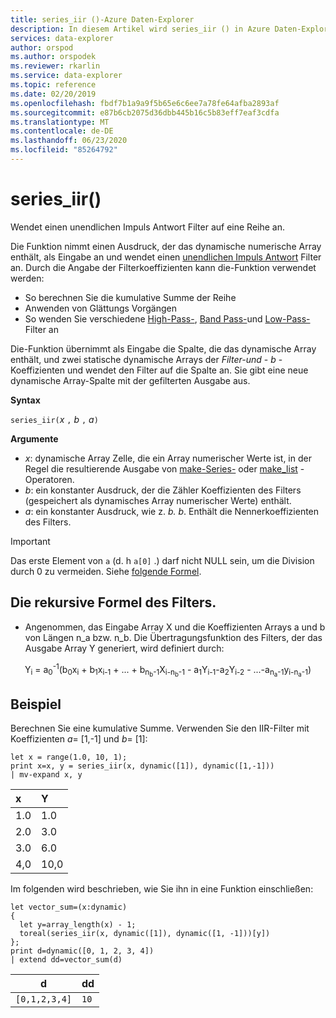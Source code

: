 ```yaml
---
title: series_iir ()-Azure Daten-Explorer
description: In diesem Artikel wird series_iir () in Azure Daten-Explorer beschrieben.
services: data-explorer
author: orspod
ms.author: orspodek
ms.reviewer: rkarlin
ms.service: data-explorer
ms.topic: reference
ms.date: 02/20/2019
ms.openlocfilehash: fbdf7b1a9a9f5b65e6c6ee7a78fe64afba2893af
ms.sourcegitcommit: e87b6cb2075d36dbb445b16c5b83eff7eaf3cdfa
ms.translationtype: MT
ms.contentlocale: de-DE
ms.lasthandoff: 06/23/2020
ms.locfileid: "85264792"
---
```

# <a name="series_iir"></a>series_iir()

Wendet einen unendlichen Impuls Antwort Filter auf eine Reihe an.  

Die Funktion nimmt einen Ausdruck, der das dynamische numerische Array enthält, als Eingabe an und wendet einen [unendlichen Impuls Antwort](https://en.wikipedia.org/wiki/Infinite_impulse_response) Filter an. Durch die Angabe der Filterkoeffizienten kann die-Funktion verwendet werden:
* So berechnen Sie die kumulative Summe der Reihe
* Anwenden von Glättungs Vorgängen
* So wenden Sie verschiedene [High-Pass-](https://en.wikipedia.org/wiki/High-pass_filter), [Band Pass-](https://en.wikipedia.org/wiki/Band-pass_filter)und [Low-Pass-](https://en.wikipedia.org/wiki/Low-pass_filter) Filter an

Die-Funktion übernimmt als Eingabe die Spalte, die das dynamische Array enthält, und zwei statische dynamische Arrays der *Filter-und* - *b* -Koeffizienten und wendet den Filter auf die Spalte an. Sie gibt eine neue dynamische Array-Spalte mit der gefilterten Ausgabe aus.  

**Syntax**

`series_iir(`*x* `,` *b* `,` *a*`)`

**Argumente**

* *x*: dynamische Array Zelle, die ein Array numerischer Werte ist, in der Regel die resultierende Ausgabe von [make-Series-](make-seriesoperator.md) oder [make_list](makelist-aggfunction.md) -Operatoren.
* *b*: ein konstanter Ausdruck, der die Zähler Koeffizienten des Filters (gespeichert als dynamisches Array numerischer Werte) enthält.
* *a*: ein konstanter Ausdruck, wie z. *b. b*. Enthält die Nennerkoeffizienten des Filters.

> [!IMPORTANT]
> Das erste Element von `a` (d. h `a[0]` .) darf nicht NULL sein, um die Division durch 0 zu vermeiden. Siehe [folgende Formel](#the-filters-recursive-formula).

## <a name="the-filters-recursive-formula"></a>Die rekursive Formel des Filters.

* Angenommen, das Eingabe Array X und die Koeffizienten Arrays a und b von Längen n_a bzw. n_b. Die Übertragungsfunktion des Filters, der das Ausgabe Array Y generiert, wird definiert durch:

<div align="center">
Y<sub>i</sub> = a<sub>0</sub><sup>-1</sup>(b<sub>0</sub>x<sub>i</sub> 
 + b<sub>1</sub>x<sub>i-1</sub> + ... + b<sub>n<sub>b</sub>-1</sub>X<sub>i-n<sub>b</sub>-1</sub> 
 - a<sub>1</sub>Y<sub>i-1</sub>-a<sub>2</sub>Y<sub>i-2</sub> - ...-a<sub>n<sub>a</sub>-1</sub>y<sub>i-n<sub>a</sub>-1</sub>)
</div>

## <a name="example"></a>Beispiel

Berechnen Sie eine kumulative Summe. Verwenden Sie den IIR-Filter mit Koeffizienten *a*= [1,-1] und *b*= [1]:  

<!-- csl: https://help.kusto.windows.net:443/Samples -->
```kusto
let x = range(1.0, 10, 1);
print x=x, y = series_iir(x, dynamic([1]), dynamic([1,-1]))
| mv-expand x, y
```

| x | Y |
|:--|:--|
|1.0|1.0|
|2.0|3.0|
|3.0|6.0|
|4,0|10,0|

Im folgenden wird beschrieben, wie Sie ihn in eine Funktion einschließen:

<!-- csl: https://help.kusto.windows.net:443/Samples -->
```kusto
let vector_sum=(x:dynamic)
{
  let y=array_length(x) - 1;
  toreal(series_iir(x, dynamic([1]), dynamic([1, -1]))[y])
};
print d=dynamic([0, 1, 2, 3, 4])
| extend dd=vector_sum(d)
```

|d            |dd  |
|-------------|----|
|`[0,1,2,3,4]`|`10`|

